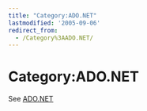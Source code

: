 ```yaml
---
title: "Category:ADO.NET"
lastmodified: '2005-09-06'
redirect_from:
  - /Category%3AADO.NET/
---
```


Category:ADO.NET
================

See [ADO.NET](/ADO.NET)


